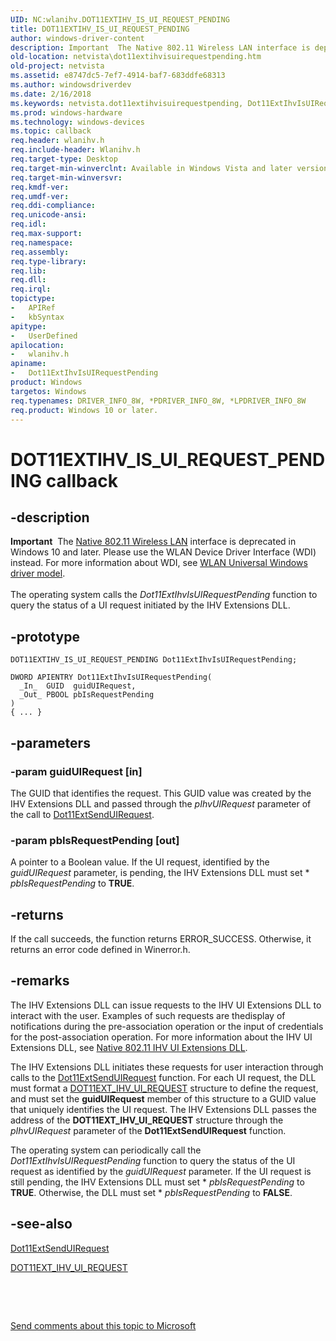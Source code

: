 ```yaml
---
UID: NC:wlanihv.DOT11EXTIHV_IS_UI_REQUEST_PENDING
title: DOT11EXTIHV_IS_UI_REQUEST_PENDING
author: windows-driver-content
description: Important  The Native 802.11 Wireless LAN interface is deprecated in Windows 10 and later.
old-location: netvista\dot11extihvisuirequestpending.htm
old-project: netvista
ms.assetid: e8747dc5-7ef7-4914-baf7-683ddfe68313
ms.author: windowsdriverdev
ms.date: 2/16/2018
ms.keywords: netvista.dot11extihvisuirequestpending, Dot11ExtIhvIsUIRequestPending callback function [Network Drivers Starting with Windows Vista], Dot11ExtIhvIsUIRequestPending, DOT11EXTIHV_IS_UI_REQUEST_PENDING, DOT11EXTIHV_IS_UI_REQUEST_PENDING, wlanihv/Dot11ExtIhvIsUIRequestPending, Native_802.11_IHV_Ext_88488999-ecad-4845-a4b3-051b96c506dd.xml
ms.prod: windows-hardware
ms.technology: windows-devices
ms.topic: callback
req.header: wlanihv.h
req.include-header: Wlanihv.h
req.target-type: Desktop
req.target-min-winverclnt: Available in Windows Vista and later versions of the Windows operating   systems.
req.target-min-winversvr: 
req.kmdf-ver: 
req.umdf-ver: 
req.ddi-compliance: 
req.unicode-ansi: 
req.idl: 
req.max-support: 
req.namespace: 
req.assembly: 
req.type-library: 
req.lib: 
req.dll: 
req.irql: 
topictype:
-	APIRef
-	kbSyntax
apitype:
-	UserDefined
apilocation:
-	wlanihv.h
apiname:
-	Dot11ExtIhvIsUIRequestPending
product: Windows
targetos: Windows
req.typenames: DRIVER_INFO_8W, *PDRIVER_INFO_8W, *LPDRIVER_INFO_8W
req.product: Windows 10 or later.
---
```


# DOT11EXTIHV_IS_UI_REQUEST_PENDING callback


## -description


<div class="alert"><b>Important</b>  The <a href="https://msdn.microsoft.com/library/windows/hardware/ff560689">Native 802.11 Wireless LAN</a> interface is deprecated in Windows 10 and later. Please use the WLAN Device Driver Interface (WDI) instead. For more information about WDI, see <a href="https://msdn.microsoft.com/6EF92E34-7BC9-465E-B05D-2BCB29165A18">WLAN Universal Windows driver model</a>.</div><div> </div>The operating system calls the 
  <i>Dot11ExtIhvIsUIRequestPending</i> function to query the status of a UI request initiated by the IHV
  Extensions DLL.


## -prototype


````
DOT11EXTIHV_IS_UI_REQUEST_PENDING Dot11ExtIhvIsUIRequestPending;

DWORD APIENTRY Dot11ExtIhvIsUIRequestPending(
  _In_  GUID  guidUIRequest,
  _Out_ PBOOL pbIsRequestPending
)
{ ... }
````


## -parameters




### -param guidUIRequest [in]

The GUID that identifies the request. This GUID value was created by the IHV Extensions DLL and
     passed through the 
     <i>pIhvUIRequest</i> parameter of the call to 
     <a href="..\wlanihv\nc-wlanihv-dot11ext_send_ui_request.md">Dot11ExtSendUIRequest</a>.


### -param pbIsRequestPending [out]

A pointer to a Boolean value. If the UI request, identified by the 
     <i>guidUIRequest</i> parameter, is pending, the IHV Extensions DLL must set *
     <i>pbIsRequestPending</i> to <b>TRUE</b>.


## -returns



If the call succeeds, the function returns ERROR_SUCCESS. Otherwise, it returns an error code
     defined in 
     Winerror.h.




## -remarks



The IHV Extensions DLL can issue requests to the IHV UI Extensions DLL to interact with the user.
    Examples of such requests are thedisplay of notifications during the pre-association operation or the
    input of credentials for the post-association operation. For more information about the IHV UI Extensions
    DLL, see 
    <a href="https://msdn.microsoft.com/82f24545-75cb-4fbc-a98a-04dfac231c10">Native 802.11 IHV UI Extensions
    DLL</a>.

The IHV Extensions DLL initiates these requests for user interaction through calls to the 
    <a href="..\wlanihv\nc-wlanihv-dot11ext_send_ui_request.md">Dot11ExtSendUIRequest</a> function. For
    each UI request, the DLL must format a 
    <a href="..\wlanihv\ns-wlanihv-_dot11ext_ihv_ui_request.md">DOT11EXT_IHV_UI_REQUEST</a> structure to
    define the request, and must set the 
    <b>guidUIRequest</b> member of this structure to a GUID value that uniquely identifies the UI request. The
    IHV Extensions DLL passes the address of the 
    <b>DOT11EXT_IHV_UI_REQUEST</b> structure through the 
    <i>pIhvUIRequest</i> parameter of the 
    <b>Dot11ExtSendUIRequest</b> function.

The operating system can periodically call the 
    <i>Dot11ExtIhvIsUIRequestPending</i> function to query the status of the UI request as identified by the 
    <i>guidUIRequest</i> parameter. If the UI request is still pending, the IHV Extensions DLL must set *
    <i>pbIsRequestPending</i> to <b>TRUE</b>. Otherwise, the DLL must set *
    <i>pbIsRequestPending</i> to <b>FALSE</b>.




## -see-also

<a href="..\wlanihv\nc-wlanihv-dot11ext_send_ui_request.md">Dot11ExtSendUIRequest</a>



<a href="..\wlanihv\ns-wlanihv-_dot11ext_ihv_ui_request.md">DOT11EXT_IHV_UI_REQUEST</a>



 

 

<a href="mailto:wsddocfb@microsoft.com?subject=Documentation%20feedback [netvista\netvista]:%20DOT11EXTIHV_IS_UI_REQUEST_PENDING callback function%20 RELEASE:%20(2/16/2018)&amp;body=%0A%0APRIVACY STATEMENT%0A%0AWe use your feedback to improve the documentation. We don't use your email address for any other purpose, and we'll remove your email address from our system after the issue that you're reporting is fixed. While we're working to fix this issue, we might send you an email message to ask for more info. Later, we might also send you an email message to let you know that we've addressed your feedback.%0A%0AFor more info about Microsoft's privacy policy, see http://privacy.microsoft.com/en-us/default.aspx." title="Send comments about this topic to Microsoft">Send comments about this topic to Microsoft</a>

